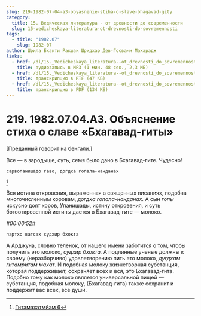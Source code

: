 ```yaml
---
slug: 219-1982-07-04-a3-obyasnenie-stiha-o-slave-bhagavad-gity
category:
  title: 15. Ведическая литература - от древности до современности
  slug: 15-vedicheskaya-literatura-ot-drevnosti-do-sovremennosti
tags:
  - title: "1982.07"
    slug: 1982-07
author: Шрила Бхакти Ракшак Шридхар Дев-Госвами Махарадж
links:
  - href: /dl/15._Vedicheskaya_literatura--ot_drevnosti_do_sovremennosti/219_1982.07.04.A3_SridharMj_Objasnenie_stiha_o_slave_Bhagavad-gity.mp3
    title: аудиозапись в MP3 (1 мин. 48 сек., 2,3 МБ)
  - href: /dl/15._Vedicheskaya_literatura--ot_drevnosti_do_sovremennosti/219_1982.07.04.A3_SridharMj_Objasnenie_stiha_o_slave_Bhagavad-gity.rtf
    title: транскрипцию в RTF (47 КБ)
  - href: /dl/15._Vedicheskaya_literatura--ot_drevnosti_do_sovremennosti/219_1982.07.04.A3_SridharMj_Objasnenie_stiha_o_slave_Bhagavad-gity.pdf
    title: транскрипцию в PDF (134 КБ)
---
```


# 219. 1982.07.04.A3. Объяснение стиха о славе «Бхагавад-гиты»

[Преданный говорит на бенгали.]

Все — в зародыше, суть, семя было дано в Бхагавад-гите. Чудесно!

    сарвопанишадо гаво, догдха гопала-нанданах
[^_ftn1]

Вся истина откровения, выраженная в священных писаниях, подобна многочисленным коровам, *догдха гопала-нанданах.* А сын *гопы* искусно доят коров, Упанишады, истину откровения, и суть богооткровенной истины дается в Бхагавад-гите — молоко.

*#00:00:52#*

    партхо ватсах судхир бхокта

А Арджуна, словно теленок, от нашего имени заботится о том, чтобы получить это молоко, *судхир бхокта.* А подлинные ученые должны к своему (неразборчиво) удовлетворению пить это молоко, *дугдхам гитамритам махат*. И подобная молоку жизнетворная субстанция, которая поддерживает, сохраняет всех и вся, это Бхагавад-гита. Подобно тому как молоко является универсальной пищей — субстанция, подобная молоку, (Бхагавад-гита) также сохранит и поддержит вас всех, все души.



[^_ftn1]: [Гитамахатмйам 6](../notes/gitamahatmjam/gitamahatmjam-6.md)
